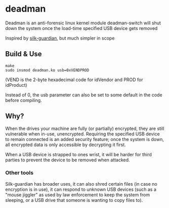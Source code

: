 # deadman
Deadman is an anti-forensic linux kernel module deadman-switch will shut down
the system once the load-time specified USB device gets removed

Inspired by [silk-guardian](https://github.com/pepa65/silk-guardian.git), but much simpler in scope

## Build & Use

```shell
make
sudo insmod deadman.ko usb=0xVENDPROD
```
(VEND is the 2-byte hexadecimal code for idVendor and PROD for idProduct)

Instead of 0, the usb parameter can also be set to some default in the code
before compiling.

## Why?

When the drives your machine are fully (or partially) encrypted, they are still
vulnerable when in-use, unencrypted. Requiring the specified USB device to
remain connected is an added security feature; once the system is down,
all encrypted data is only accessible by decrypting it first.

When a USB device is strapped to ones wrist, it will be harder for third
parties to prevent the device to be removed when attacked.

### Other tools

Silk-guardian has broader uses, it can also shred certain files (in case
no encryption is in use), it can respond to unknown USB devices (such as a
"mouse jiggler" as used by law enforcement to keep the system from sleeping, or
a USB drive that someone is wanting to copy files to).

